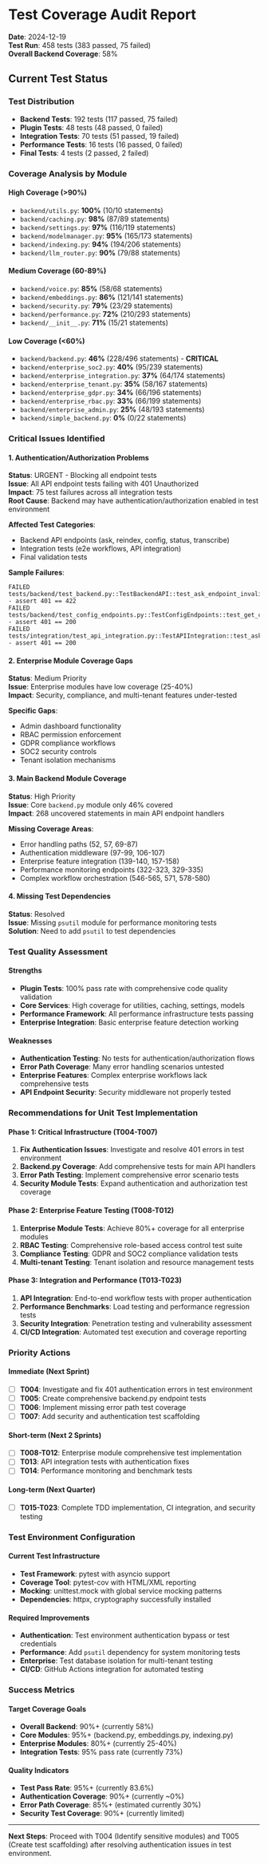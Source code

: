 # Test Coverage Audit Report

**Date**: 2024-12-19  
**Test Run**: 458 tests (383 passed, 75 failed)  
**Overall Backend Coverage**: 58%  

## Current Test Status

### Test Distribution
- **Backend Tests**: 192 tests (117 passed, 75 failed)
- **Plugin Tests**: 48 tests (48 passed, 0 failed) 
- **Integration Tests**: 70 tests (51 passed, 19 failed)
- **Performance Tests**: 16 tests (16 passed, 0 failed)
- **Final Tests**: 4 tests (2 passed, 2 failed)

### Coverage Analysis by Module

#### High Coverage (>90%)
- `backend/utils.py`: **100%** (10/10 statements)
- `backend/caching.py`: **98%** (87/89 statements)
- `backend/settings.py`: **97%** (116/119 statements)
- `backend/modelmanager.py`: **95%** (165/173 statements)
- `backend/indexing.py`: **94%** (194/206 statements)
- `backend/llm_router.py`: **90%** (79/88 statements)

#### Medium Coverage (60-89%)
- `backend/voice.py`: **85%** (58/68 statements)
- `backend/embeddings.py`: **86%** (121/141 statements)
- `backend/security.py`: **79%** (23/29 statements)
- `backend/performance.py`: **72%** (210/293 statements)
- `backend/__init__.py`: **71%** (15/21 statements)

#### Low Coverage (<60%)
- `backend/backend.py`: **46%** (228/496 statements) - **CRITICAL**
- `backend/enterprise_soc2.py`: **40%** (95/239 statements)
- `backend/enterprise_integration.py`: **37%** (64/174 statements)
- `backend/enterprise_tenant.py`: **35%** (58/167 statements)
- `backend/enterprise_gdpr.py`: **34%** (66/196 statements)
- `backend/enterprise_rbac.py`: **33%** (66/199 statements)
- `backend/enterprise_admin.py`: **25%** (48/193 statements)
- `backend/simple_backend.py`: **0%** (0/22 statements)

### Critical Issues Identified

#### 1. Authentication/Authorization Problems
**Status**: URGENT - Blocking all endpoint tests  
**Issue**: All API endpoint tests failing with 401 Unauthorized  
**Impact**: 75 test failures across all integration tests  
**Root Cause**: Backend may have authentication/authorization enabled in test environment

**Affected Test Categories**:
- Backend API endpoints (ask, reindex, config, status, transcribe)
- Integration tests (e2e workflows, API integration)
- Final validation tests

**Sample Failures**:
```
FAILED tests/backend/test_backend.py::TestBackendAPI::test_ask_endpoint_invalid_request - assert 401 == 422
FAILED tests/backend/test_config_endpoints.py::TestConfigEndpoints::test_get_config_endpoint - assert 401 == 200
FAILED tests/integration/test_api_integration.py::TestAPIIntegration::test_ask_endpoint_integration - assert 401 == 200
```

#### 2. Enterprise Module Coverage Gaps
**Status**: Medium Priority  
**Issue**: Enterprise modules have low coverage (25-40%)  
**Impact**: Security, compliance, and multi-tenant features under-tested  

**Specific Gaps**:
- Admin dashboard functionality
- RBAC permission enforcement
- GDPR compliance workflows
- SOC2 security controls
- Tenant isolation mechanisms

#### 3. Main Backend Module Coverage
**Status**: High Priority  
**Issue**: Core `backend.py` module only 46% covered  
**Impact**: 268 uncovered statements in main API endpoint handlers  

**Missing Coverage Areas**:
- Error handling paths (52, 57, 69-87)
- Authentication middleware (97-99, 106-107)
- Enterprise feature integration (139-140, 157-158)
- Performance monitoring endpoints (322-323, 329-335)
- Complex workflow orchestration (546-565, 571, 578-580)

#### 4. Missing Test Dependencies
**Status**: Resolved  
**Issue**: Missing `psutil` module for performance monitoring tests  
**Solution**: Need to add `psutil` to test dependencies

### Test Quality Assessment

#### Strengths
- **Plugin Tests**: 100% pass rate with comprehensive code quality validation
- **Core Services**: High coverage for utilities, caching, settings, models
- **Performance Framework**: All performance infrastructure tests passing
- **Enterprise Integration**: Basic enterprise feature detection working

#### Weaknesses
- **Authentication Testing**: No tests for authentication/authorization flows
- **Error Path Coverage**: Many error handling scenarios untested
- **Enterprise Features**: Complex enterprise workflows lack comprehensive tests
- **API Endpoint Security**: Security middleware not properly tested

### Recommendations for Unit Test Implementation

#### Phase 1: Critical Infrastructure (T004-T007)
1. **Fix Authentication Issues**: Investigate and resolve 401 errors in test environment
2. **Backend.py Coverage**: Add comprehensive tests for main API handlers
3. **Error Path Testing**: Implement comprehensive error scenario tests
4. **Security Module Tests**: Expand authentication and authorization test coverage

#### Phase 2: Enterprise Feature Testing (T008-T012)  
1. **Enterprise Module Tests**: Achieve 80%+ coverage for all enterprise modules
2. **RBAC Testing**: Comprehensive role-based access control test suite
3. **Compliance Testing**: GDPR and SOC2 compliance validation tests
4. **Multi-tenant Testing**: Tenant isolation and resource management tests

#### Phase 3: Integration and Performance (T013-T023)
1. **API Integration**: End-to-end workflow tests with proper authentication
2. **Performance Benchmarks**: Load testing and performance regression tests
3. **Security Integration**: Penetration testing and vulnerability assessment
4. **CI/CD Integration**: Automated test execution and coverage reporting

### Priority Actions

#### Immediate (Next Sprint)
- [ ] **T004**: Investigate and fix 401 authentication errors in test environment
- [ ] **T005**: Create comprehensive backend.py endpoint tests  
- [ ] **T006**: Implement missing error path test coverage
- [ ] **T007**: Add security and authentication test scaffolding

#### Short-term (Next 2 Sprints)
- [ ] **T008-T012**: Enterprise module comprehensive test implementation
- [ ] **T013**: API integration tests with authentication fixes
- [ ] **T014**: Performance monitoring and benchmark tests

#### Long-term (Next Quarter)
- [ ] **T015-T023**: Complete TDD implementation, CI integration, and security testing

### Test Environment Configuration

#### Current Test Infrastructure
- **Test Framework**: pytest with asyncio support
- **Coverage Tool**: pytest-cov with HTML/XML reporting
- **Mocking**: unittest.mock with global service mocking patterns
- **Dependencies**: httpx, cryptography successfully installed

#### Required Improvements
- **Authentication**: Test environment authentication bypass or test credentials
- **Performance**: Add `psutil` dependency for system monitoring tests
- **Enterprise**: Test database isolation for multi-tenant testing
- **CI/CD**: GitHub Actions integration for automated testing

### Success Metrics

#### Target Coverage Goals
- **Overall Backend**: 90%+ (currently 58%)
- **Core Modules**: 95%+ (backend.py, embeddings.py, indexing.py)
- **Enterprise Modules**: 80%+ (currently 25-40%)
- **Integration Tests**: 95% pass rate (currently 73%)

#### Quality Indicators
- **Test Pass Rate**: 95%+ (currently 83.6%)
- **Authentication Coverage**: 90%+ (currently ~0%)
- **Error Path Coverage**: 85%+ (estimated currently 30%)
- **Security Test Coverage**: 90%+ (currently limited)

---

**Next Steps**: Proceed with T004 (Identify sensitive modules) and T005 (Create test scaffolding) after resolving authentication issues in test environment.